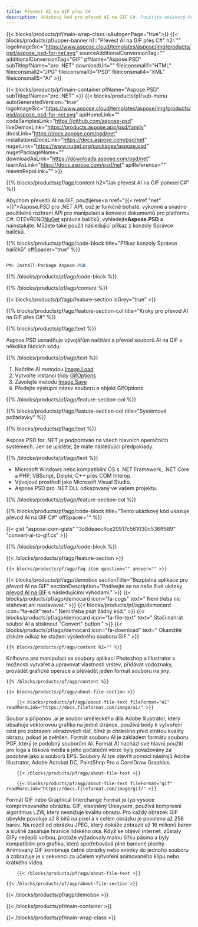 ```yaml
---
title: Převést AI na GIF přes C#
description: Ukázkový kód pro převod AI na GIF C#. Použijte ukázkový kód API pro dávkový převod souborů AI na GIF v rámci VB.NET, Asp.NET nebo jakékoli aplikace založené na .NET.
---
```


{{< blocks/products/pf/main-wrap-class isAutogenPage="true">}}
{{< blocks/products/pf/upper-banner h1="Převést AI na GIF přes C#" h2="" logoImageSrc="https://www.aspose.cloud/templates/aspose/img/products/psd/aspose_psd-for-net.svg" sourceAdditionalConversionTag="" additionalConversionTag="GIF" pfName="Aspose.PSD" subTitlepfName="pro .NET" downloadUrl="" fileiconsmall1="HTML" fileiconsmall2="JPG" fileiconsmall3="PSD" fileiconsmall4="XML" fileiconsmall5="AI" >}}

{{< blocks/products/pf/main-container pfName="Aspose.PSD" subTitlepfName="pro .NET" >}}
{{< blocks/products/pf/sub-menu autoGeneratedVersion="true" logoImageSrc="https://www.aspose.cloud/templates/aspose/img/products/psd/aspose_psd-for-net.svg" apiHomeLink="" codeSamplesLink="https://github.com/aspose-psd" liveDemosLink="https://products.aspose.app/psd/family" docsLink="https://docs.aspose.com/psd/net" installationsDocsLink="https://docs.aspose.com/psd/net" nugetLink="https://www.nuget.org/packages/aspose.psd" nugetPackageName="" downloadAsLink="https://downloads.aspose.com/psd/net" learnAsLink="https://docs.aspose.com/psd/net" apiReference="" mavenRepoLink="" >}}

{{% blocks/products/pf/agp/content h2="Jak převést AI na GIF pomocí C#" %}}

Abychom převedli AI na GIF, použijeme<a href="{{< relref "net" >}}">Aspose.PSD pro .NET</a> API, což je funkčně bohaté, výkonné a snadno použitelné rozhraní API pro manipulaci a konverzi dokumentů pro platformu C#. OTEVŘENO<a href="https://www.nuget.org/packages/aspose.psd">NuGet</a> správce balíčků, vyhledejte<b>Aspose.PSD</b> a nainstalujte. Můžete také použít následující příkaz z konzoly Správce balíčků.

{{% blocks/products/pf/agp/code-block title="Příkaz konzoly Správce balíčků" offSpacer="true" %}}

```cs

PM> Install-Package Aspose.PSD

```

{{% /blocks/products/pf/agp/code-block %}}

{{% /blocks/products/pf/agp/content %}}

{{< blocks/products/pf/agp/feature-section isGrey="true" >}}

{{% blocks/products/pf/agp/feature-section-col title="Kroky pro převod AI na GIF přes C#" %}}

{{% blocks/products/pf/agp/text %}}

 Aspose.PSD usnadňuje vývojářům načítání a převod souborů AI na GIF v několika řádcích kódu.

{{% /blocks/products/pf/agp/text %}}

1. Načtěte AI metodou [Image.Load](https://apireference.aspose.com/psd/net/aspose.psd/image/methods/load/index)
1. Vytvořte instanci třídy [GifOptions](https://apireference.aspose.com/psd/net/aspose.psd.imageoptions/GifOptions)
1. Zavolejte metodu [Image.Save](https://apireference.aspose.com/psd/net/aspose.psd/image/methods/save/index)
1. Předejte výstupní název souboru a objekt GifOptions

{{% /blocks/products/pf/agp/feature-section-col %}}

{{% blocks/products/pf/agp/feature-section-col title="Systémové požadavky" %}}

{{% blocks/products/pf/agp/text %}}

 Aspose.PSD for .NET je podporován na všech hlavních operačních systémech. Jen se ujistěte, že máte následující předpoklady.

{{% /blocks/products/pf/agp/text %}}

- Microsoft Windows nebo kompatibilní OS s .NET Framework, .NET Core a PHP, VBScript, Delphi, C++ přes COM Interop.
- Vývojové prostředí jako Microsoft Visual Studio.
- Aspose.PSD pro .NET DLL odkazovaný ve vašem projektu.

{{% /blocks/products/pf/agp/feature-section-col %}}

{{% blocks/products/pf/agp/code-block title="Tento ukázkový kód ukazuje převod AI na GIF C#" offSpacer="" %}}

{{< gist "aspose-com-gists" "3c8deaec4ce20917c561030c536ff589" "convert-ai-to-gif.cs" >}}

{{% /blocks/products/pf/agp/code-block %}}

{{< /blocks/products/pf/agp/feature-section >}}

    {{< blocks/products/pf/agp/faq-item question="" answer="" >}}
 

<!-- aboutfile Starts -->

{{< blocks/products/pf/agp/demobox sectionTitle="Bezplatná aplikace pro převod AI na GIF" sectionDescription="Podívejte se na naše živé ukázky [převod AI na GIF](https://products.aspose.app/psd/conversion/ai-to-gif) s následujícími výhodami." >}}
        {{< blocks/products/pf/agp/democard icon="fa-cogs" text=" Není třeba nic stahovat ani nastavovat." >}}
        {{< blocks/products/pf/agp/democard icon="fa-edit" text=" Není třeba psát žádný kód." >}}
        {{< blocks/products/pf/agp/democard icon="fa-file-text" text=" Stačí nahrát soubor AI a stisknout \"Convert\" button." >}}
        {{< blocks/products/pf/agp/democard icon="fa-download" text=" Okamžitě získáte odkaz ke stažení výsledného souboru GIF." >}}

    {{% blocks/products/pf/agp/content h2="" %}}

Knihovna pro manipulaci se soubory aplikací Photoshop a Illustrator s možností vytvářet a upravovat vlastnosti vrstev, přidávat vodoznaky, provádět grafické operace a převádět jeden formát souboru na jiný.



    {{% /blocks/products/pf/agp/content %}}

    {{< blocks/products/pf/agp/about-file-section >}}

        {{< blocks/products/pf/agp/about-file-text fileFormat="AI" readMoreLink="https://docs.fileformat.com/image/ai/" >}}
Soubor s příponou .ai je soubor uměleckého díla Adobe Illustrator, který obsahuje vektorovou grafiku na jedné stránce. používá body k vytvoření cest pro zobrazení obrazových dat, čímž je chráněno před ztrátou kvality obrazu, pokud je zvětšen. Formát souboru AI je základem formátu souboru PGF, který je podobný souborům AI. Formát AI nachází své hlavní použití pro loga a tisková média a jeho počáteční verze byly považovány za podobné jako u souborů EPS. Soubory AI lze otevřít pomocí nástrojů Adobe Illustrator, Adobe Acrobat DC, PaintShop Pro a CorelDraw Graphics.

        {{< /blocks/products/pf/agp/about-file-text >}}

        {{< blocks/products/pf/agp/about-file-text fileFormat="gif" readMoreLink="https://docs.fileformat.com/image/gif/" >}}
Formát GIF nebo Graphical Interchange Format je typ vysoce komprimovaného obrázku. GIF, vlastněný Unisysem, používá kompresní algoritmus LZW, který nesnižuje kvalitu obrazu. Pro každý obrázek GIF obvykle povoluje až 8 bitů na pixel a v celém obrázku je povoleno až 256 barev. Na rozdíl od obrázku JPEG, který dokáže zobrazit až 16 milionů barev a slušně zasahuje hranice lidského oka. Když se objevil internet, zůstaly GIFy nejlepší volbou, protože vyžadovaly malou šířku pásma a byly kompatibilní pro grafiku, která spotřebovává plné barevné plochy. Animovaný GIF kombinuje četné obrázky nebo snímky do jednoho souboru a zobrazuje je v sekvenci za účelem vytvoření animovaného klipu nebo krátkého videa.

        {{< /blocks/products/pf/agp/about-file-text >}}

    {{< /blocks/products/pf/agp/about-file-section >}}

{{< /blocks/products/pf/agp/demobox >}}

<!-- aboutfile Ends -->



{{< /blocks/products/pf/main-container >}}
    
{{< /blocks/products/pf/main-wrap-class >}}

